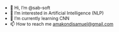 - 👋 Hi, I’m @sab-soft
- 👀 I’m interested in Artificial Intelligence (NLP)
- 🌱 I’m currently learning CNN
- 📫 How to reach me amakondisamuel@gmail.com
